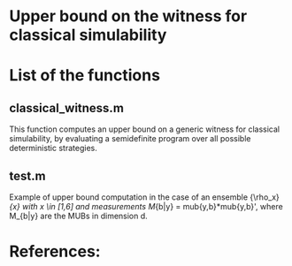 # Upper bound on the witness for classical simulability

# List of the functions

## classical_witness.m
This function computes an upper bound on a generic witness for classical simulability, by evaluating a semidefinite program over all possible deterministic strategies.

## test.m
Example of upper bound computation in the case of an ensemble {\rho_x}_{x} with x \in [1,6] and measurements M_{b|y} = mub{y,b}*mub{y,b}', where M_{b|y} are the MUBs in dimension d.

# References:
